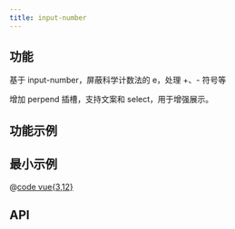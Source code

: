 ```yaml
---
title: input-number
---
```


## 功能

基于 input-number，屏蔽科学计数法的 e，处理 +、- 符号等

增加 perpend 插槽，支持文案和 select，用于增强展示。

## 功能示例

<Example />

## 最小示例

@[code vue{3,12}](@/components/input-number/docs/simple.vue)

## API

<Usage />

<script setup>
import Example from "@/components/input-number/docs/example.vue";
import Usage from "@/components/input-number/docs/usage.vue";
</script>